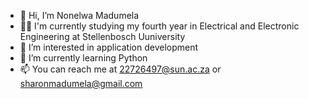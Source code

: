 - 👋 Hi, I’m Nonelwa Madumela
- 👨‍🎓 I'm currently studying my fourth year in Electrical and Electronic Engineering at Stellenbosch Uuniversity
- 👀 I’m interested in application development
- 🌱 I’m currently learning Python
- 📫 You can reach me at 22726497@sun.ac.za or sharonmadumela@gmail.com

<!---
22726497/22726497 is a ✨ special ✨ repository because its `README.md` (this file) appears on your GitHub profile.
You can click the Preview link to take a look at your changes.
--->
